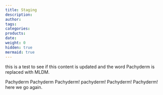 ```yaml
---
title: Staging
description:
author:
tags:
categories:
products:
date:
weight: 0
hidden: true
mermaid: true
---
```


this is a test to see if this content is updated and the word Pachyderm is replaced with MLDM. 

Pachyderm Pachyderm Pachyderm! pachyderm! Pachyderm! Pachyderm! here we go again.
